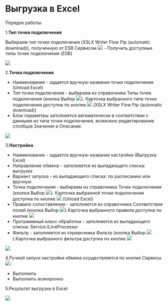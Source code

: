 ﻿
# Выгрузка в Excel

Порядок работы:


1.**Тип точки подключения**

Выбираем тип точки подключения (XSLX Writer Flow Ftp (automatic download)), полученную от  ESB  Сервисом ![](topic:AddFiles.Buttons.Btn_Services.png) - Получить доступные типы точек подключения (ESB)

![](topic:AddFiles.ScreenShots.Screenshot_10906.jpg)

2.**Точка подключения** 

- Наименование - задается вручную название точки подключения  (Unload Excel)
- Тип точки подключения - выбираем из справочника Типы точек подключения (кнопка Выбор ![](topic:AddFiles.Buttons.Btn_select.png)). Карточка выбранного типа точки подключения доступна по кнопке ![](topic:AddFiles.Buttons.Btn_go.png) (XSLX Writer Flow Ftp (automatic download))
- Блок параметры заполняется автоматически в соответствии с данными из типа точки подключения, возможно редактирование столбцов Значение и Описание.

![](topic:AddFiles.ScreenShots.Screenshot_10905.jpg)


3.**Настройка** 

- Наименование - задается вручную название настройки (Выгрузка Excel)
- Направление обмена - заполняется из выпадающего списка: выгрузка 
- Вариант запуска - из выпадающего списка: по расписанию или вручную
- Точка подключения - выбираем из справочника Точек подключения (кнопка Выбор ![](topic:AddFiles.Buttons.Btn_select.png)). Карточка выбранной точки подключения доступна по кнопке ![](topic:AddFiles.Buttons.Btn_go.png) (Unload Excel)
- Правило сопоставления - заполняется из справочника Соответствие полей (кнопка Выбор ![](topic:AddFiles.Buttons.Btn_select.png)).Карточка выбранного правила доступна по кнопке ![](topic:AddFiles.Buttons.Btn_go.png)
- Программный класс обработки - заполняется из выпадающего списка: Service.ILineProcessor
- Фильтр - заполняется из справочника Фильтр (кнопка Выбор ![](topic:AddFiles.Buttons.Btn_select.png)).Карточка выбранного фильтра доступна по кнопке ![](topic:AddFiles.Buttons.Btn_go.png)
  

![](topic:AddFiles.ScreenShots.Screenshot_10904.jpg)

4.Ручной запуск настройки обмена осуществляется по кнопке Сервисы ![](topic:AddFiles.Buttons.Btn_Services.png):

- Выполнить
- Выполнить асинхронно

5.Результат выгрузки в Excel:


![](topic:AddFiles.ScreenShots.Screenshot_10907.jpg)



                                                           
